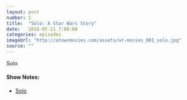 ```yaml
---
layout: post
number: 1
title:  "Solo: A Star Wars Story"
date:   2018-05-21 7:00:00
categories: episodes
imageUrl: "http://atownmovies.com/assets/at-movies_001_solo.jpg"
source: ""
---
```


Solo

#### Show Notes:
- [Solo](https://www.imdb.com/title/tt3778644/)